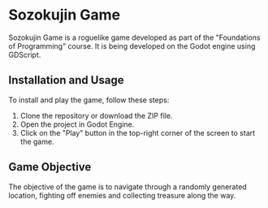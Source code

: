 # Sozokujin Game

Sozokujin Game is a roguelike game developed as part of the "Foundations of Programming" course. It is being developed on the Godot engine using GDScript.

## Installation and Usage

To install and play the game, follow these steps:

1. Clone the repository or download the ZIP file.
2. Open the project in Godot Engine.
3. Click on the "Play" button in the top-right corner of the screen to start the game.

## Game Objective

The objective of the game is to navigate through a randomly generated location, fighting off enemies and collecting treasure along the way.
